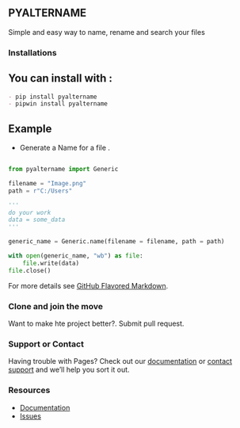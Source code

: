 ## PYALTERNAME

Simple and easy way to name, rename and search your files

### Installations

## You can install with :
```markdown
- pip install pyaltername
- pipwin install pyaltername
```

## Example
- Generate a Name for a file .

```python

from pyaltername import Generic

filename = "Image.png"
path = r"C:/Users"

'''
do your work
data = some_data
'''

generic_name = Generic.name(filename = filename, path = path)

with open(generic_name, "wb") as file:
    file.write(data)
file.close()

```


For more details see [GitHub Flavored Markdown](https://guides.github.com/features/mastering-markdown/).

### Clone and join the move

Want to make hte project better?.
Submit pull request.

### Support or Contact

Having trouble with Pages? Check out our [documentation](https://docs.github.com/categories/github-pages-basics/) or [contact support](https://support.github.com/contact) and we’ll help you sort it out.


### Resources
- [Documentation](https://github.com/Mgregchi/pyaltername/)
- [Issues](https://github.com/Mgregchi/pyaltername/)
